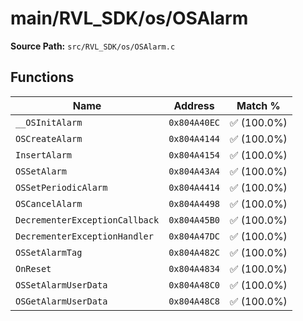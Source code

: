 # main/RVL_SDK/os/OSAlarm

**Source Path:** `src/RVL_SDK/os/OSAlarm.c`

## Functions

| Name | Address | Match % |
|------|---------|---------|
| `__OSInitAlarm` | `0x804A40EC` | :white_check_mark: (100.0%) |
| `OSCreateAlarm` | `0x804A4144` | :white_check_mark: (100.0%) |
| `InsertAlarm` | `0x804A4154` | :white_check_mark: (100.0%) |
| `OSSetAlarm` | `0x804A43A4` | :white_check_mark: (100.0%) |
| `OSSetPeriodicAlarm` | `0x804A4414` | :white_check_mark: (100.0%) |
| `OSCancelAlarm` | `0x804A4498` | :white_check_mark: (100.0%) |
| `DecrementerExceptionCallback` | `0x804A45B0` | :white_check_mark: (100.0%) |
| `DecrementerExceptionHandler` | `0x804A47DC` | :white_check_mark: (100.0%) |
| `OSSetAlarmTag` | `0x804A482C` | :white_check_mark: (100.0%) |
| `OnReset` | `0x804A4834` | :white_check_mark: (100.0%) |
| `OSSetAlarmUserData` | `0x804A48C0` | :white_check_mark: (100.0%) |
| `OSGetAlarmUserData` | `0x804A48C8` | :white_check_mark: (100.0%) |